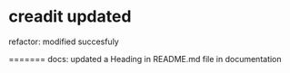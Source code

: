 
creadit updated
=======
refactor: modified succesfuly

=======
docs: updated a Heading in README.md file in documentation

